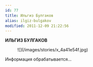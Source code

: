 ```yaml
---
id: 77
title: Ильгиз Булгаков
alias: ilgiz-bulgakov
modified: 2011-12-09 21:22:56
---
```


**ИЛЬГИЗ БУЛГАКОВ**

<figure>
![](/images/stories/x_4a41e54f.jpg)
</figure>

Информация обрабатывается…

